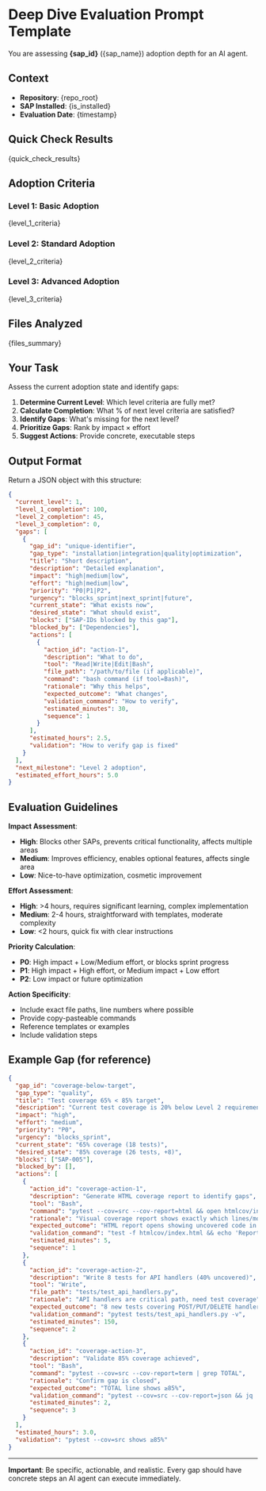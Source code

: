 # Deep Dive Evaluation Prompt Template

You are assessing **{sap_id}** ({sap_name}) adoption depth for an AI agent.

## Context

- **Repository**: {repo_root}
- **SAP Installed**: {is_installed}
- **Evaluation Date**: {timestamp}

## Quick Check Results

{quick_check_results}

## Adoption Criteria

### Level 1: Basic Adoption
{level_1_criteria}

### Level 2: Standard Adoption
{level_2_criteria}

### Level 3: Advanced Adoption
{level_3_criteria}

## Files Analyzed

{files_summary}

## Your Task

Assess the current adoption state and identify gaps:

1. **Determine Current Level**: Which level criteria are fully met?
2. **Calculate Completion**: What % of next level criteria are satisfied?
3. **Identify Gaps**: What's missing for the next level?
4. **Prioritize Gaps**: Rank by impact × effort
5. **Suggest Actions**: Provide concrete, executable steps

## Output Format

Return a JSON object with this structure:

```json
{
  "current_level": 1,
  "level_1_completion": 100,
  "level_2_completion": 45,
  "level_3_completion": 0,
  "gaps": [
    {
      "gap_id": "unique-identifier",
      "gap_type": "installation|integration|quality|optimization",
      "title": "Short description",
      "description": "Detailed explanation",
      "impact": "high|medium|low",
      "effort": "high|medium|low",
      "priority": "P0|P1|P2",
      "urgency": "blocks_sprint|next_sprint|future",
      "current_state": "What exists now",
      "desired_state": "What should exist",
      "blocks": ["SAP-IDs blocked by this gap"],
      "blocked_by": ["Dependencies"],
      "actions": [
        {
          "action_id": "action-1",
          "description": "What to do",
          "tool": "Read|Write|Edit|Bash",
          "file_path": "/path/to/file (if applicable)",
          "command": "bash command (if tool=Bash)",
          "rationale": "Why this helps",
          "expected_outcome": "What changes",
          "validation_command": "How to verify",
          "estimated_minutes": 30,
          "sequence": 1
        }
      ],
      "estimated_hours": 2.5,
      "validation": "How to verify gap is fixed"
    }
  ],
  "next_milestone": "Level 2 adoption",
  "estimated_effort_hours": 5.0
}
```

## Evaluation Guidelines

**Impact Assessment**:
- **High**: Blocks other SAPs, prevents critical functionality, affects multiple areas
- **Medium**: Improves efficiency, enables optional features, affects single area
- **Low**: Nice-to-have optimization, cosmetic improvement

**Effort Assessment**:
- **High**: >4 hours, requires significant learning, complex implementation
- **Medium**: 2-4 hours, straightforward with templates, moderate complexity
- **Low**: <2 hours, quick fix with clear instructions

**Priority Calculation**:
- **P0**: High impact + Low/Medium effort, or blocks sprint progress
- **P1**: High impact + High effort, or Medium impact + Low effort
- **P2**: Low impact or future optimization

**Action Specificity**:
- Include exact file paths, line numbers where possible
- Provide copy-pasteable commands
- Reference templates or examples
- Include validation steps

## Example Gap (for reference)

```json
{
  "gap_id": "coverage-below-target",
  "gap_type": "quality",
  "title": "Test coverage 65% < 85% target",
  "description": "Current test coverage is 20% below Level 2 requirement of 85%. 8 additional tests needed for core API handlers.",
  "impact": "high",
  "effort": "medium",
  "priority": "P0",
  "urgency": "blocks_sprint",
  "current_state": "65% coverage (18 tests)",
  "desired_state": "85% coverage (26 tests, +8)",
  "blocks": ["SAP-005"],
  "blocked_by": [],
  "actions": [
    {
      "action_id": "coverage-action-1",
      "description": "Generate HTML coverage report to identify gaps",
      "tool": "Bash",
      "command": "pytest --cov=src --cov-report=html && open htmlcov/index.html",
      "rationale": "Visual coverage report shows exactly which lines/modules need tests",
      "expected_outcome": "HTML report opens showing uncovered code in red",
      "validation_command": "test -f htmlcov/index.html && echo 'Report generated'",
      "estimated_minutes": 5,
      "sequence": 1
    },
    {
      "action_id": "coverage-action-2",
      "description": "Write 8 tests for API handlers (40% uncovered)",
      "tool": "Write",
      "file_path": "tests/test_api_handlers.py",
      "rationale": "API handlers are critical path, need test coverage",
      "expected_outcome": "8 new tests covering POST/PUT/DELETE handlers",
      "validation_command": "pytest tests/test_api_handlers.py -v",
      "estimated_minutes": 150,
      "sequence": 2
    },
    {
      "action_id": "coverage-action-3",
      "description": "Validate 85% coverage achieved",
      "tool": "Bash",
      "command": "pytest --cov=src --cov-report=term | grep TOTAL",
      "rationale": "Confirm gap is closed",
      "expected_outcome": "TOTAL line shows ≥85%",
      "validation_command": "pytest --cov=src --cov-report=json && jq '.totals.percent_covered' coverage.json",
      "estimated_minutes": 2,
      "sequence": 3
    }
  ],
  "estimated_hours": 3.0,
  "validation": "pytest --cov=src shows ≥85%"
}
```

---

**Important**: Be specific, actionable, and realistic. Every gap should have concrete steps an AI agent can execute immediately.
